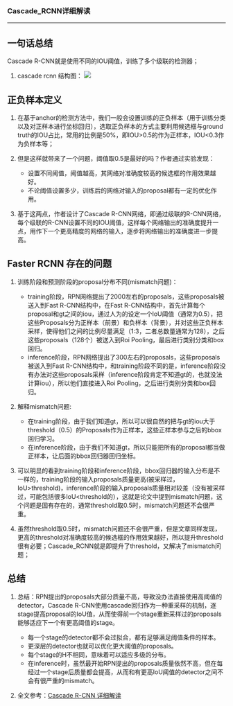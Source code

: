 ### Cascade_RCNN详细解读
-------------
## 一句话总结
Cascade R-CNN就是使用不同的IOU阈值，训练了多个级联的检测器；

1. cascade rcnn 结构图：
![](http://markdown.vtoo.pro/2019Deccascade_rcnn.jpg)
    
## 正负样本定义
1. 在基于anchor的检测方法中，我们一般会设置训练的正负样本（用于训练分类以及对正样本进行坐标回归），选取正负样本的方式主要利用候选框与ground truth的IOU占比，常用的比例是50%，即IOU>0.5的作为正样本，IOU<0.3作为负样本等；

2. 但是这样就带来了一个问题，阈值取0.5是最好的吗？作者通过实验发现：
	- 设置不同阈值，阈值越高，其网络对准确度较高的候选框的作用效果越好。
	- 不论阈值设置多少，训练后的网络对输入的proposal都有一定的优化作用。

3. 基于这两点，作者设计了Cascade R-CNN网络，即通过级联的R-CNN网络，每个级联的R-CNN设置不同的IOU阈值，这样每个网络输出的准确度提升一点，用作下一个更高精度的网络的输入，逐步将网络输出的准确度进一步提高。

## Faster RCNN 存在的问题   
1. 训练阶段和预测阶段的proposal分布不同(mismatch问题)：
	- training阶段，RPN网络提出了2000左右的proposals，这些proposals被送入到Fast R-CNN结构中，在Fast R-CNN结构中，首先计算每个proposal和gt之间的iou，通过人为的设定一个IoU阈值（通常为0.5），把这些Proposals分为正样本（前景）和负样本（背景），并对这些正负样本采样，使得他们之间的比例尽量满足（1:3，二者总数量通常为128），之后这些proposals（128个）被送入到Roi Pooling，最后进行类别分类和box回归。
	- inference阶段，RPN网络提出了300左右的proposals，这些proposals被送入到Fast R-CNN结构中，和training阶段不同的是，inference阶段没有办法对这些proposals采样（inference阶段肯定不知道gt的，也就没法计算iou），所以他们直接进入Roi Pooling，之后进行类别分类和box回归。

2. 解释mismatch问题: 
	- 在training阶段，由于我们知道gt，所以可以很自然的把与gt的iou大于threshold（0.5）的Proposals作为正样本，这些正样本参与之后的bbox回归学习。
	- 在inference阶段，由于我们不知道gt，所以只能把所有的proposal都当做正样本，让后面的bbox回归器回归坐标。

3. 可以明显的看到training阶段和inference阶段，bbox回归器的输入分布是不一样的，training阶段的输入proposals质量更高(被采样过，IoU>threshold)，inference阶段的输入proposals质量相对较差（没有被采样过，可能包括很多IoU<threshold的），这就是论文中提到mismatch问题，这个问题是固有存在的，通常threshold取0.5时，mismatch问题还不会很严重。

4. 虽然threshold取0.5时，mismatch问题还不会很严重，但是文章同样发现，更高的threshold对准确度较高的候选框的作用效果越好，所以提升threshold很有必要；Cascade_RCNN就是即提升了threshold，又解决了mismatch问题；

## 总结

1. 总结：RPN提出的proposals大部分质量不高，导致没办法直接使用高阈值的detector，Cascade R-CNN使用cascade回归作为一种重采样的机制，逐stage提高proposal的IoU值，从而使得前一个stage重新采样过的proposals能够适应下一个有更高阈值的stage。
	- 每一个stage的detector都不会过拟合，都有足够满足阈值条件的样本。
	- 更深层的detector也就可以优化更大阈值的proposals。
	- 每个stage的H不相同，意味着可以适应多级的分布。
	- 在inference时，虽然最开始RPN提出的proposals质量依然不高，但在每经过一个stage后质量都会提高，从而和有更高IoU阈值的detector之间不会有很严重的mismatch。

9. 全文参考：[Cascade R-CNN 详细解读](https://zhuanlan.zhihu.com/p/42553957)

